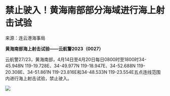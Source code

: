 # 禁止驶入！黄海南部部分海域进行海上射击试验

来源：连云港海事局

**黄海南部海上射击试验——云航警2023（0027）**

云航警27/23，黄海南部，4月14日至4月20日每日0800时至1800时34-45.948N 119-19.728E、34-49.977N
119-18.947E、34-52.688N 119-20.308E、34-51.861N 119-23.816E和34-48.533N
119-23.554E五点连线范围内进行海上射击试验，禁止驶入。

![](https://inews.gtimg.com/om_bt/OPW_yaXx-A24aNGORMGVD5vVRqMqeWtbO9Dv5QDq3MdyIAA/1000)

